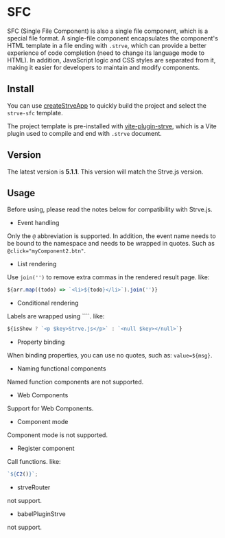 # SFC

SFC (Single File Component) is also a single file component, which is a special file format. A single-file component encapsulates the component's HTML template in a file ending with `.strve`, which can provide a better experience of code completion (need to change its language mode to HTML). In addition, JavaScript logic and CSS styles are separated from it, making it easier for developers to maintain and modify components.

## Install

You can use [createStrveApp](/tool/createStrveApp/) to quickly build the project and select the `strve-sfc` template.

The project template is pre-installed with [vite-plugin-strve](https://www.npmjs.com/package/vite-plugin-strve), which is a Vite plugin used to compile and end with `.strve` document.

## Version

The latest version is **5.1.1**. This version will match the Strve.js version.

## Usage

Before using, please read the notes below for compatibility with Strve.js.

- Event handling

Only the `@` abbreviation is supported. In addition, the event name needs to be bound to the namespace and needs to be wrapped in quotes. Such as `@click="myComponent2.btn"`.

- List rendering

Use `join('')` to remove extra commas in the rendered result page. like:

```js
${arr.map((todo) => `<li>${todo}</li>`).join('')}
```

- Conditional rendering

Labels are wrapped using ````. like:

```js
${isShow ? `<p $key>Strve.js</p>` : `<null $key></null>`}
```

- Property binding

When binding properties, you can use no quotes, such as: `value=${msg}`.

- Naming functional components

Named function components are not supported.

- Web Components

Support for Web Components.

- Component mode

Component mode is not supported.

- Register component

Call functions. like:

```js
`${C2()}`;
```

- strveRouter

not support.

- babelPluginStrve

not support.